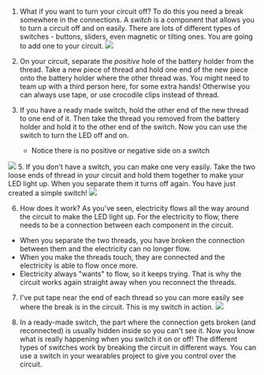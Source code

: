 1. What if you want to turn your circuit off? To do this you need a break somewhere in the connections. A _switch_ is a component that allows you to turn a circuit off and on easily. There are lots of different types of switches - buttons, sliders, even magnetic or tilting ones. You are going to add one to your circuit. ![](/assets/switches_100_384_650.png)

3. On your circuit, separate the _positive_ hole of the battery holder from the thread. Take a new piece of thread and hold one end of the new piece onto the battery holder where the other thread was. You might need to team up with a third person here, for some extra hands! Otherwise you can always use tape, or use crocodile clips instead of thread.

4. If you have a ready made switch, hold the other end of the new thread to one end of it. Then take the thread you removed from the battery holder and hold it to the other end of the switch. Now you can use the switch to turn the LED off and on.
    * Notice there is no positive or negative side on a switch

 ![](/assets/switch_on_thread_120_153_650.png)
5.  If you don't have a switch, you can make one very easily. Take the two loose ends of thread in your circuit and hold them together to make your LED light up. When you separate them it turns off again. You have just created a simple switch! ![](/assets/switch_diy_thread_abc_120_650.png)

6. How does it work? As you've seen, electricity flows all the way around the circuit to make the LED light up. For the electricity to flow, there needs to be a connection between each component in the circuit. 
 * When you separate the two threads, you have broken the connection between them and the electricity can no longer flow.
 * When you make the threads touch, they are connected and the electricity is able to flow once more. 
 * Electricity always "wants" to flow, so it keeps trying. That is why the circuit works again straight away when you reconnect the threads. 

7. I've put tape near the end of each thread so you can more easily see where the break is in the circuit. This is my switch in action.
![](/assets/switch_diy_tape_abc_120_650.png)

9. In a ready-made switch, the part where the connection gets broken (and reconnected) is usually hidden inside so you can't see it. Now you know what is really happening when you switch it on or off! The different types of switches work by breaking the circuit in different ways. You can use a switch in your wearables project to give you control over the circuit.
